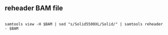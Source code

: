 
## reheader BAM file
```

samtools view -H $BAM | sed "s/Solid5500XL/Solid/" | samtools reheader - $BAM

```